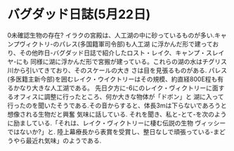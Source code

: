 # バグダッド日誌(5月22日)

0未確認生物の存在?
イラクの宮殿は、人工湖の中に砂っているものが多い.キャンプヴィクトリ-のパレス(多国籍軍司令部)も人工湖
に浮かんだ形で建っており、その他昨日-バグダッド日誌で紹介したロスト・レイク、キャンプ・スレイヤ-にも
同様に湖に浮かんだ形で宮搬が建っている。これらの湖の水はチグリス川から引いてきており、そのスケールの大き
さは目を見張るものがある.
パレス(多医籍主新今部)を囲むレイク・ウイクトリーはその規模、約直経800E程も有るかなり大きな人工湖である。
先日夕方に-6にのレイク・ヴィクトリーに面するオフィスに調整に行ったところ、何か大きな物体が「ドボン」と
湖に入って行ったのを聞いたそうである.その音からすると、体長3mは下らないであろうと想像される生物だと興奮
気味に話している.
それを聞き、私と-とて-を次のように励ましている.「それは、レイク・ヴィクトリーに棲む伝説の生物
ヴィッシーではないか?」と.
陸上幕療長から表賞を受賞し、整日なしで頑張っている-まどうやら最近れ気味」のようである.
